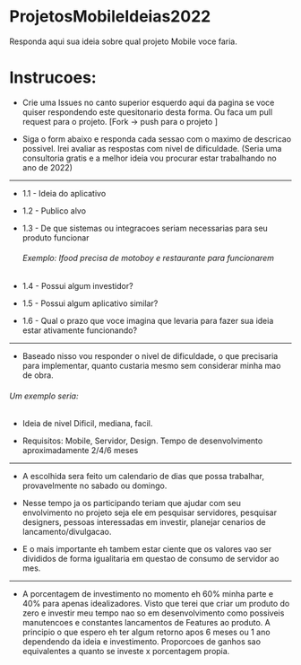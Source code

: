 # ProjetosMobileIdeias2022

Responda aqui sua ideia sobre qual projeto Mobile voce faria. 

# **Instrucoes:**

- Crie uma Issues no canto superior esquerdo aqui da pagina se voce quiser respondendo este quesitonario desta forma. Ou 
faca um pull request para o projeto. [Fork -> push para o projeto ]

- Siga o form abaixo e responda cada sessao com o maximo de descricao possivel. Irei avaliar
as respostas com nivel de dificuldade. (Seria uma consultoria gratis e a melhor ideia vou
procurar estar trabalhando no ano de 2022)

-------

- 1.1 - Ideia do aplicativo 

- 1.2 - Publico alvo

- 1.3 - De que sistemas ou integracoes seriam necessarias para seu produto funcionar
  ###### Exemplo: Ifood precisa de motoboy e restaurante para funcionarem

- 1.4 - Possui algum investidor?

- 1.5 - Possui algum aplicativo similar?

- 1.6 - Qual o prazo que voce imagina que levaria para fazer sua ideia estar ativamente funcionando?


-------

- Baseado nisso vou responder o nivel de dificuldade, o que precisaria para implementar, quanto custaria mesmo sem considerar minha
mao de obra.

###### Um exemplo seria:

- Ideia de nivel Dificil, mediana, facil.

- Requisitos: Mobile, Servidor, Design.
Tempo de desenvolvimento aproximadamente 2/4/6 meses


-------

- A escolhida sera feito um calendario de dias que possa trabalhar, provavelmente no sabado ou domingo.

- Nesse tempo ja os participando teriam que ajudar com seu envolvimento no projeto seja ele em
pesquisar servidores, pesquisar designers, pessoas interessadas em investir, planejar cenarios de lancamento/divulgacao.

- E o mais importante eh tambem estar ciente que os valores vao ser divididos de forma igualitaria em questao de consumo de servidor ao mes.


-------

- A porcentagem de investimento no momento eh 60% minha parte e 40% para apenas idealizadores. Visto que terei que criar um produto do zero 
e investir meu tempo nao so em desenvolvimento como possiveis manutencoes e constantes lancamentos de Features ao produto. A principio o que espero eh ter algum retorno apos 6 meses ou 1 ano dependendo da ideia e investimento. Proporcoes de ganhos sao equivalentes a quanto se investe x porcentagem propia.

